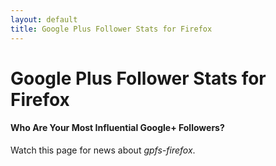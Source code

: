 ```yaml
---
layout: default
title: Google Plus Follower Stats for Firefox
---
```


# Google Plus Follower Stats for Firefox

#### Who Are Your Most Influential Google+ Followers?

Watch this page for news about *gpfs-firefox*.

<div class="g-post" data-href="https://plus.google.com/113250814961864918365/posts/Hxdhw9y9qu9"></div>

<div class="g-post" data-href="https://plus.google.com/113250814961864918365/posts/NobiVcpdpU3"></div>

